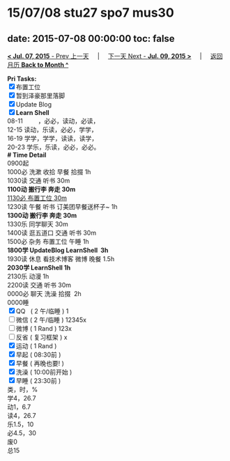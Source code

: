 # 15/07/08 stu27 spo7 mus30

date: 2015-07-08 00:00:00
toc: false
---
[**< Jul. 07, 2015** - Prev 上一天](/lifelogs/2015/07/d07.md) &nbsp; &nbsp; | &nbsp; &nbsp; [下一天 Next - **Jul. 09, 2015 >**](/lifelogs/2015/07/d09.md) &nbsp; &nbsp; |  &nbsp; &nbsp; [返回月历 **Back to Month ^**](/lifelogs/2015/07/index.md)
<br/><div><b>Pri Tasks:</b></div><div><input checked="true" type="checkbox"/>布置工位</div><div><input checked="true" type="checkbox"/>暂到泽豪那里落脚</div><div><input checked="true" type="checkbox"/>Update Blog</div><div><b><input checked="true" type="checkbox"/></b><b>Learn Shell</b></div><div>08-11         ，必必，读动，必读，</div><div>12-15 读动，乐读，必必，学学，</div><div>16-19 学学，学学，读读，读学，</div><div>20-23 学乐，乐读，必必，必必。</div><div><b># Time Detail</b></div><div>0900起</div><div>1000必 洗漱 收拾 早餐 拾掇 1h</div><div>1030读 交通 听书 30m</div><div><b>1100动 搬行李 奔走 30m</b></div><div><u>1130必 布置工位 30m</u></div><div>1230读 午餐 听书 订美团早餐送杯子~ 1h</div><div><b>1300动 搬行李 奔走 30m</b></div><div>1330乐 同学聊天 30m</div><div>1400读 逛五道口 交通 听书 30m</div><div>1500必 杂务 布置工位 午睡 1h</div><div><b>1800学 UpdateBlog LearnShell  3h</b></div><div>1930读 休息 看技术博客 微博 晚餐 1.5h</div><div><b>2030学 LearnShell 1h</b></div><div>2130乐 动漫 1h</div><div>2200读 交通 听书 30m</div><div>0000必 聊天 洗澡 拾掇  2h</div><div>0000睡</div><div><input checked="true" type="checkbox"/>QQ   ( 2 午/临睡 ) 1</div><div><input type="checkbox"/>微信 ( 2 午/临睡 ) 12345x</div><div><input type="checkbox"/>微博 ( 1 Rand ) 123x</div><div><input type="checkbox"/>反省 ( 复习框架 ) x</div><div><input checked="true" type="checkbox"/>运动 ( 1 Rand )</div><div><input checked="true" type="checkbox"/>早起 ( 08:30前 )</div><div><input checked="true" type="checkbox"/>早餐 ( 再晚也要! )</div><div><input checked="true" type="checkbox"/>洗澡 ( 10:00前开始 )</div><div><input checked="true" type="checkbox"/>早睡 ( 23:30前 )</div><div>类，时，%</div><div>学4，26.7</div><div>动1，6.7</div><div>读4，26.7</div><div>乐1.5，10</div><div>必4.5，30</div><div>废0</div><div>总15</div>
